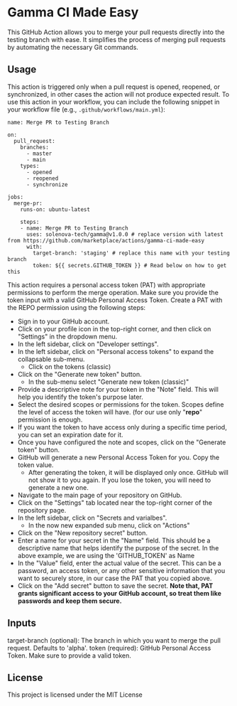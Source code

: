 # Gamma CI Made Easy

This GitHub Action allows you to merge your pull requests directly into the testing branch with ease. It simplifies the process of merging pull requests by automating the necessary Git commands.

## Usage

This action is triggered only when a pull request is opened, reopened, or synchronized, in other cases the action will not produce expected result. To use this action in your workflow, you can include the following snippet in your workflow file (e.g., `.github/workflows/main.yml`):

```YML
name: Merge PR to Testing Branch

on:
  pull_request:
    branches:
      - master
      - main
    types:
      - opened
      - reopened
      - synchronize

jobs:
  merge-pr:
    runs-on: ubuntu-latest

    steps:
    - name: Merge PR to Testing Branch
      uses: solenova-tech/gamma@v1.0.0 # replace version with latest from https://github.com/marketplace/actions/gamma-ci-made-easy
      with:
        target-branch: 'staging' # replace this name with your testing branch
        token: ${{ secrets.GITHUB_TOKEN }} # Read below on how to get this

```

This action requires a personal access token (PAT) with appropriate permissions to perform the merge operation. Make sure you provide the token input with a valid GitHub Personal Access Token. Create a PAT with the REPO permission using the following steps:
- Sign in to your GitHub account.
- Click on your profile icon in the top-right corner, and then click on "Settings" in the dropdown menu.
- In the left sidebar, click on "Developer settings".
- In the left sidebar, click on "Personal access tokens" to expand the collapsable sub-menu.
  - Click on the tokens (classic)
- Click on the "Generate new token" button.
  - In the sub-menu select "Generate new token (classic)"
- Provide a descriptive note for your token in the "Note" field. This will help you identify the token's purpose later.
- Select the desired scopes or permissions for the token. Scopes define the level of access the token will have. (for our use only "**repo**" permission is enough.
- If you want the token to have access only during a specific time period, you can set an expiration date for it.
- Once you have configured the note and scopes, click on the "Generate token" button.
- GitHub will generate a new Personal Access Token for you. Copy the token value.
  - After generating the token, it will be displayed only once. GitHub will not show it to you again. If you lose the token, you will need to generate a new one.
- Navigate to the main page of your repository on GitHub.
- Click on the "Settings" tab located near the top-right corner of the repository page.
- In the left sidebar, click on "Secrets and varialbes".
  - In the now new expanded sub menu, click on "Actions"
- Click on the "New repository secret" button.
- Enter a name for your secret in the "Name" field. This should be a descriptive name that helps identify the purpose of the secret. In the above example, we are using the 'GITHUB_TOKEN' as Name
- In the "Value" field, enter the actual value of the secret. This can be a password, an access token, or any other sensitive information that you want to securely store, in our case the PAT that you copied above.
- Click on the "Add secret" button to save the secret.
**Note that, PAT grants significant access to your GitHub account, so treat them like passwords and keep them secure.**

## Inputs

target-branch (optional): The branch in which you want to merge the pull request. Defaults to 'alpha'.
token (required): GitHub Personal Access Token. Make sure to provide a valid token.

## License

This project is licensed under the MIT License

